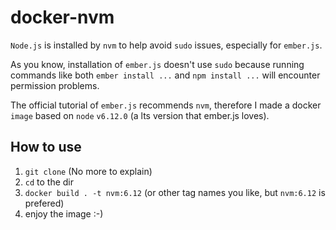 # docker-nvm
`Node.js` is installed by `nvm` to help avoid `sudo` issues, especially for `ember.js`.

As you know, installation of `ember.js` doesn't use `sudo` because running commands like both `ember install ...` and `npm install ...` will encounter permission problems.

The official tutorial of `ember.js` recommends `nvm`, therefore I made a docker `image` based on `node` `v6.12.0` (a lts version that ember.js loves).

## How to use
1. `git clone` (No more to explain)
2. `cd` to the dir
3. `docker build . -t nvm:6.12` (or other tag names you like, but `nvm:6.12` is prefered)
4. enjoy the image :-)
